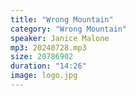 ```yaml
---
title: "Wrong Mountain"
category: "Wrong Mountain"
speaker: Janice Malone
mp3: 20240728.mp3
size: 20786902
duration: "14:26"
image: logo.jpg
---
```

